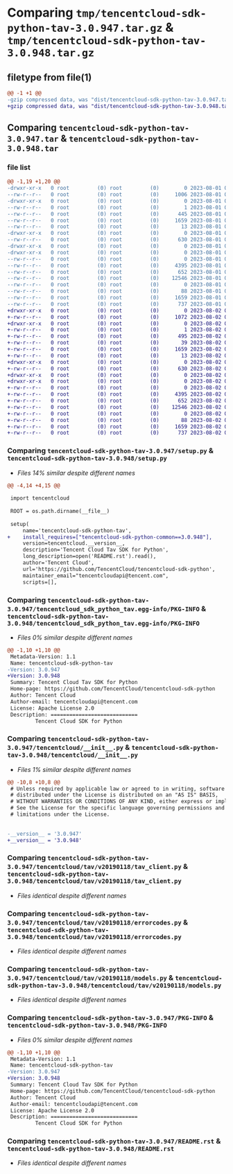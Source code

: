 # Comparing `tmp/tencentcloud-sdk-python-tav-3.0.947.tar.gz` & `tmp/tencentcloud-sdk-python-tav-3.0.948.tar.gz`

## filetype from file(1)

```diff
@@ -1 +1 @@
-gzip compressed data, was "dist/tencentcloud-sdk-python-tav-3.0.947.tar", last modified: Tue Aug  1 00:56:10 2023, max compression
+gzip compressed data, was "dist/tencentcloud-sdk-python-tav-3.0.948.tar", last modified: Wed Aug  2 00:37:34 2023, max compression
```

## Comparing `tencentcloud-sdk-python-tav-3.0.947.tar` & `tencentcloud-sdk-python-tav-3.0.948.tar`

### file list

```diff
@@ -1,19 +1,20 @@
-drwxr-xr-x   0 root         (0) root         (0)        0 2023-08-01 00:56:10.000000 tencentcloud-sdk-python-tav-3.0.947/
--rw-r--r--   0 root         (0) root         (0)     1006 2023-08-01 00:56:10.000000 tencentcloud-sdk-python-tav-3.0.947/setup.py
-drwxr-xr-x   0 root         (0) root         (0)        0 2023-08-01 00:56:10.000000 tencentcloud-sdk-python-tav-3.0.947/tencentcloud_sdk_python_tav.egg-info/
--rw-r--r--   0 root         (0) root         (0)        1 2023-08-01 00:56:10.000000 tencentcloud-sdk-python-tav-3.0.947/tencentcloud_sdk_python_tav.egg-info/dependency_links.txt
--rw-r--r--   0 root         (0) root         (0)      445 2023-08-01 00:56:10.000000 tencentcloud-sdk-python-tav-3.0.947/tencentcloud_sdk_python_tav.egg-info/SOURCES.txt
--rw-r--r--   0 root         (0) root         (0)     1659 2023-08-01 00:56:10.000000 tencentcloud-sdk-python-tav-3.0.947/tencentcloud_sdk_python_tav.egg-info/PKG-INFO
--rw-r--r--   0 root         (0) root         (0)       13 2023-08-01 00:56:10.000000 tencentcloud-sdk-python-tav-3.0.947/tencentcloud_sdk_python_tav.egg-info/top_level.txt
-drwxr-xr-x   0 root         (0) root         (0)        0 2023-08-01 00:56:10.000000 tencentcloud-sdk-python-tav-3.0.947/tencentcloud/
--rw-r--r--   0 root         (0) root         (0)      630 2023-08-01 00:56:10.000000 tencentcloud-sdk-python-tav-3.0.947/tencentcloud/__init__.py
-drwxr-xr-x   0 root         (0) root         (0)        0 2023-08-01 00:56:10.000000 tencentcloud-sdk-python-tav-3.0.947/tencentcloud/tav/
-drwxr-xr-x   0 root         (0) root         (0)        0 2023-08-01 00:56:10.000000 tencentcloud-sdk-python-tav-3.0.947/tencentcloud/tav/v20190118/
--rw-r--r--   0 root         (0) root         (0)        0 2023-08-01 00:56:10.000000 tencentcloud-sdk-python-tav-3.0.947/tencentcloud/tav/v20190118/__init__.py
--rw-r--r--   0 root         (0) root         (0)     4395 2023-08-01 00:56:10.000000 tencentcloud-sdk-python-tav-3.0.947/tencentcloud/tav/v20190118/tav_client.py
--rw-r--r--   0 root         (0) root         (0)      652 2023-08-01 00:56:10.000000 tencentcloud-sdk-python-tav-3.0.947/tencentcloud/tav/v20190118/errorcodes.py
--rw-r--r--   0 root         (0) root         (0)    12546 2023-08-01 00:56:10.000000 tencentcloud-sdk-python-tav-3.0.947/tencentcloud/tav/v20190118/models.py
--rw-r--r--   0 root         (0) root         (0)        0 2023-08-01 00:56:10.000000 tencentcloud-sdk-python-tav-3.0.947/tencentcloud/tav/__init__.py
--rw-r--r--   0 root         (0) root         (0)       88 2023-08-01 00:56:10.000000 tencentcloud-sdk-python-tav-3.0.947/setup.cfg
--rw-r--r--   0 root         (0) root         (0)     1659 2023-08-01 00:56:10.000000 tencentcloud-sdk-python-tav-3.0.947/PKG-INFO
--rw-r--r--   0 root         (0) root         (0)      737 2023-08-01 00:56:10.000000 tencentcloud-sdk-python-tav-3.0.947/README.rst
+drwxr-xr-x   0 root         (0) root         (0)        0 2023-08-02 00:37:34.000000 tencentcloud-sdk-python-tav-3.0.948/
+-rw-r--r--   0 root         (0) root         (0)     1072 2023-08-02 00:37:34.000000 tencentcloud-sdk-python-tav-3.0.948/setup.py
+drwxr-xr-x   0 root         (0) root         (0)        0 2023-08-02 00:37:34.000000 tencentcloud-sdk-python-tav-3.0.948/tencentcloud_sdk_python_tav.egg-info/
+-rw-r--r--   0 root         (0) root         (0)        1 2023-08-02 00:37:34.000000 tencentcloud-sdk-python-tav-3.0.948/tencentcloud_sdk_python_tav.egg-info/dependency_links.txt
+-rw-r--r--   0 root         (0) root         (0)      495 2023-08-02 00:37:34.000000 tencentcloud-sdk-python-tav-3.0.948/tencentcloud_sdk_python_tav.egg-info/SOURCES.txt
+-rw-r--r--   0 root         (0) root         (0)       39 2023-08-02 00:37:34.000000 tencentcloud-sdk-python-tav-3.0.948/tencentcloud_sdk_python_tav.egg-info/requires.txt
+-rw-r--r--   0 root         (0) root         (0)     1659 2023-08-02 00:37:34.000000 tencentcloud-sdk-python-tav-3.0.948/tencentcloud_sdk_python_tav.egg-info/PKG-INFO
+-rw-r--r--   0 root         (0) root         (0)       13 2023-08-02 00:37:34.000000 tencentcloud-sdk-python-tav-3.0.948/tencentcloud_sdk_python_tav.egg-info/top_level.txt
+drwxr-xr-x   0 root         (0) root         (0)        0 2023-08-02 00:37:34.000000 tencentcloud-sdk-python-tav-3.0.948/tencentcloud/
+-rw-r--r--   0 root         (0) root         (0)      630 2023-08-02 00:37:34.000000 tencentcloud-sdk-python-tav-3.0.948/tencentcloud/__init__.py
+drwxr-xr-x   0 root         (0) root         (0)        0 2023-08-02 00:37:34.000000 tencentcloud-sdk-python-tav-3.0.948/tencentcloud/tav/
+drwxr-xr-x   0 root         (0) root         (0)        0 2023-08-02 00:37:34.000000 tencentcloud-sdk-python-tav-3.0.948/tencentcloud/tav/v20190118/
+-rw-r--r--   0 root         (0) root         (0)        0 2023-08-02 00:37:34.000000 tencentcloud-sdk-python-tav-3.0.948/tencentcloud/tav/v20190118/__init__.py
+-rw-r--r--   0 root         (0) root         (0)     4395 2023-08-02 00:37:34.000000 tencentcloud-sdk-python-tav-3.0.948/tencentcloud/tav/v20190118/tav_client.py
+-rw-r--r--   0 root         (0) root         (0)      652 2023-08-02 00:37:34.000000 tencentcloud-sdk-python-tav-3.0.948/tencentcloud/tav/v20190118/errorcodes.py
+-rw-r--r--   0 root         (0) root         (0)    12546 2023-08-02 00:37:34.000000 tencentcloud-sdk-python-tav-3.0.948/tencentcloud/tav/v20190118/models.py
+-rw-r--r--   0 root         (0) root         (0)        0 2023-08-02 00:37:34.000000 tencentcloud-sdk-python-tav-3.0.948/tencentcloud/tav/__init__.py
+-rw-r--r--   0 root         (0) root         (0)       88 2023-08-02 00:37:34.000000 tencentcloud-sdk-python-tav-3.0.948/setup.cfg
+-rw-r--r--   0 root         (0) root         (0)     1659 2023-08-02 00:37:34.000000 tencentcloud-sdk-python-tav-3.0.948/PKG-INFO
+-rw-r--r--   0 root         (0) root         (0)      737 2023-08-02 00:37:34.000000 tencentcloud-sdk-python-tav-3.0.948/README.rst
```

### Comparing `tencentcloud-sdk-python-tav-3.0.947/setup.py` & `tencentcloud-sdk-python-tav-3.0.948/setup.py`

 * *Files 14% similar despite different names*

```diff
@@ -4,14 +4,15 @@
 
 import tencentcloud
 
 ROOT = os.path.dirname(__file__)
 
 setup(
     name='tencentcloud-sdk-python-tav',
+    install_requires=["tencentcloud-sdk-python-common==3.0.948"],
     version=tencentcloud.__version__,
     description='Tencent Cloud Tav SDK for Python',
     long_description=open('README.rst').read(),
     author='Tencent Cloud',
     url='https://github.com/TencentCloud/tencentcloud-sdk-python',
     maintainer_email="tencentcloudapi@tencent.com",
     scripts=[],
```

### Comparing `tencentcloud-sdk-python-tav-3.0.947/tencentcloud_sdk_python_tav.egg-info/PKG-INFO` & `tencentcloud-sdk-python-tav-3.0.948/tencentcloud_sdk_python_tav.egg-info/PKG-INFO`

 * *Files 0% similar despite different names*

```diff
@@ -1,10 +1,10 @@
 Metadata-Version: 1.1
 Name: tencentcloud-sdk-python-tav
-Version: 3.0.947
+Version: 3.0.948
 Summary: Tencent Cloud Tav SDK for Python
 Home-page: https://github.com/TencentCloud/tencentcloud-sdk-python
 Author: Tencent Cloud
 Author-email: tencentcloudapi@tencent.com
 License: Apache License 2.0
 Description: ============================
         Tencent Cloud SDK for Python
```

### Comparing `tencentcloud-sdk-python-tav-3.0.947/tencentcloud/__init__.py` & `tencentcloud-sdk-python-tav-3.0.948/tencentcloud/__init__.py`

 * *Files 1% similar despite different names*

```diff
@@ -10,8 +10,8 @@
 # Unless required by applicable law or agreed to in writing, software
 # distributed under the License is distributed on an "AS IS" BASIS,
 # WITHOUT WARRANTIES OR CONDITIONS OF ANY KIND, either express or implied.
 # See the License for the specific language governing permissions and
 # limitations under the License.
 
 
-__version__ = '3.0.947'
+__version__ = '3.0.948'
```

### Comparing `tencentcloud-sdk-python-tav-3.0.947/tencentcloud/tav/v20190118/tav_client.py` & `tencentcloud-sdk-python-tav-3.0.948/tencentcloud/tav/v20190118/tav_client.py`

 * *Files identical despite different names*

### Comparing `tencentcloud-sdk-python-tav-3.0.947/tencentcloud/tav/v20190118/errorcodes.py` & `tencentcloud-sdk-python-tav-3.0.948/tencentcloud/tav/v20190118/errorcodes.py`

 * *Files identical despite different names*

### Comparing `tencentcloud-sdk-python-tav-3.0.947/tencentcloud/tav/v20190118/models.py` & `tencentcloud-sdk-python-tav-3.0.948/tencentcloud/tav/v20190118/models.py`

 * *Files identical despite different names*

### Comparing `tencentcloud-sdk-python-tav-3.0.947/PKG-INFO` & `tencentcloud-sdk-python-tav-3.0.948/PKG-INFO`

 * *Files 0% similar despite different names*

```diff
@@ -1,10 +1,10 @@
 Metadata-Version: 1.1
 Name: tencentcloud-sdk-python-tav
-Version: 3.0.947
+Version: 3.0.948
 Summary: Tencent Cloud Tav SDK for Python
 Home-page: https://github.com/TencentCloud/tencentcloud-sdk-python
 Author: Tencent Cloud
 Author-email: tencentcloudapi@tencent.com
 License: Apache License 2.0
 Description: ============================
         Tencent Cloud SDK for Python
```

### Comparing `tencentcloud-sdk-python-tav-3.0.947/README.rst` & `tencentcloud-sdk-python-tav-3.0.948/README.rst`

 * *Files identical despite different names*

